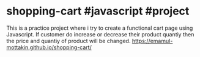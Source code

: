 # shopping-cart #javascript #project
This is a practice project where i try to create a functional cart page using Javascript.
If customer do increase or decrease their product quantiy then the price and quantiy of product will be changed.
https://emamul-mottakin.github.io/shopping-cart/
